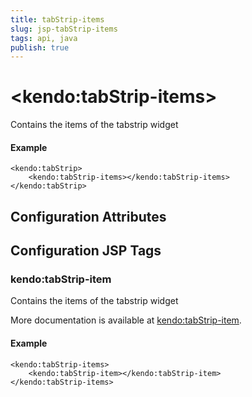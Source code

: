 ```yaml
---
title: tabStrip-items
slug: jsp-tabStrip-items
tags: api, java
publish: true
---
```


# \<kendo:tabStrip-items\>

Contains the items of the tabstrip widget

#### Example
    <kendo:tabStrip>
        <kendo:tabStrip-items></kendo:tabStrip-items>
    </kendo:tabStrip>

## Configuration Attributes


##  Configuration JSP Tags

### kendo:tabStrip-item

Contains the items of the tabstrip widget

More documentation is available at [kendo:tabStrip-item](tabstrip/item).

#### Example

    <kendo:tabStrip-items>
        <kendo:tabStrip-item></kendo:tabStrip-item>
    </kendo:tabStrip-items>

